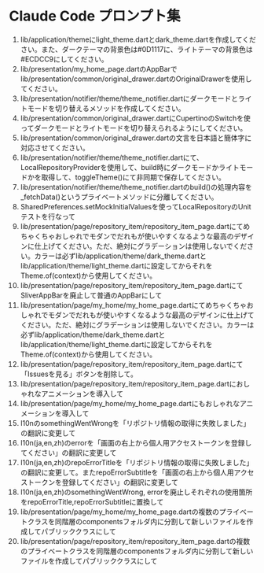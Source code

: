 # Claude Code プロンプト集
1. lib/application/themeにlight_theme.dartとdark_theme.dartを作成してください。また、ダークテーマの背景色は#0D1117に、ライトテーマの背景色は#ECDCC9にしてください。
2. lib/presentation/my_home_page.dartのAppBarでlib/presentation/common/original_drawer.dartのOriginalDrawerを使用してください。
3. lib/presentation/notifier/theme/theme_notifier.dartにダークモードとライトモードを切り替えるメソッドを作成してください。
4. lib/presentation/common/original_drawer.dartにCupertinoのSwitchを使ってダークモードとライトモードを切り替えられるようにしてください。
5. lib/presentation/common/original_drawer.dartの文言を日本語と簡体字に対応させてください。
6. lib/presentation/notifier/theme/theme_notifier.dartにて、LocalRepositoryProviderを使用して、build時にダークモードかライトモードかを取得して、toggleTheme()にて非同期で保存してください。
7. lib/presentation/notifier/theme/theme_notifier.dartのbuild()の処理内容を_fetchData()というプライベートメソッドに分離してください。
8. SharedPreferences.setMockInitialValuesを使ってLocalRepositoryのUnitテストを行なって
9. lib/presentation/page/repository_item/repository_item_page.dartにてめちゃくちゃおしゃれでモダンでだれもが使いやすくなるような最高のデザインに仕上げてください。ただ、絶対にグラデーションは使用しないでください。カラーは必ずlib/application/theme/dark_theme.dartとlib/application/theme/light_theme.dartに設定してからそれをTheme.of(context)から使用してください。
10. lib/presentation/page/repository_item/repository_item_page.dartにてSliverAppBarを廃止して普通のAppBarにして
11. lib/presentation/page/my_home/my_home_page.dartにてめちゃくちゃおしゃれでモダンでだれもが使いやすくなるような最高のデザインに仕上げてください。ただ、絶対にグラデーションは使用しないでください。カラーは必ずlib/application/theme/dark_theme.dartとlib/application/theme/light_theme.dartに設定してからそれをTheme.of(context)から使用してください。
12. lib/presentation/page/repository_item/repository_item_page.dartにて「Issuesを見る」ボタンを削除して。
13. lib/presentation/page/repository_item/repository_item_page.dartにおしゃれなアニメーションを導入して
14. lib/presentation/page/my_home/my_home_page.dartにもおしゃれなアニメーションを導入して
15. l10nのsomethingWentWrongを「リポジトリ情報の取得に失敗しました」の翻訳に変更して
16. l10n(ja,en,zh)のerrorを「画面の右上から個人用アクセストークンを登録してください」の翻訳に変更して
17. l10n(ja,en,zh)のrepoErrorTitleを「リポジトリ情報の取得に失敗しました」の翻訳に変更して。またrepoErrorSubtitleを「画面の右上から個人用アクセストークンを登録してください」の翻訳に変更して
18.  l10n(ja,en,zh)のsomethingWentWrong, errorを廃止しそれぞれの使用箇所をrepoErrorTitle,repoErrorSubtitleに置換して
19. lib/presentation/page/my_home/my_home_page.dartの複数のプライベートクラスを同階層のcomponentsフォルダ内に分割して新しいファイルを作成してパブリッククラスにして
20. lib/presentation/page/repository_item/repository_item_page.dartの複数のプライベートクラスを同階層のcomponentsフォルダ内に分割して新しいファイルを作成してパブリッククラスにして